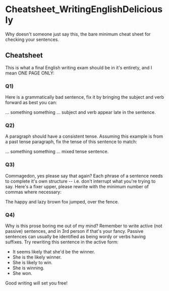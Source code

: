 # Cheatsheet_WritingEnglishDeliciously
Why doesn't someone just say this, the bare minimum cheat sheet for checking your sentences.

## Cheatsheet

This is what a final English writing exam should be in it's entirety, and I mean ONE PAGE ONLY:


### Q1) 

Here is a grammatically bad sentence, fix it by bringing the subject and verb forward as best you can:

... something something ... subject and verb appear late in the sentence.


### Q2) 

A paragraph should have a consistent tense.  Assuming this example is from a past tense paragraph, fix the tense of this sentence to match:

... something something ... mixed tense sentence.


### Q3) 

Commagedon, yes please say that again?  Each phrase of a sentence needs to complete it's own structure -- i.e. don't interrupt what you're trying to say.  Here's a fixer upper, please rewrite with the minimum number of commas where necessary:

The happy and lazy brown fox jumped, over the fence.


### Q4)

Why is this prose boring me out of my mind?  Remember to write active (not passive) sentences, and in 3rd person if that's your fancy.  Passive sentences can usually be identified as being wordy or verbs having suffixes.  Try rewriting this sentence in the active form:

- It seems likely that she'd be the winner.
- She is the likely winner.
- She is likely to win.
- She is winning.
- She won.

Good writing will set you free!
